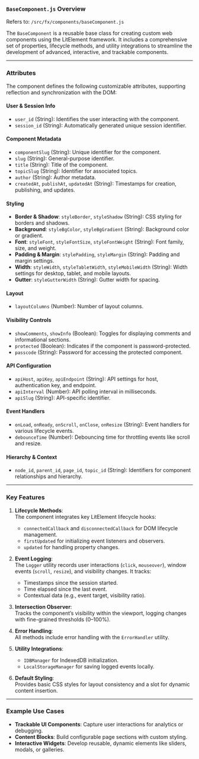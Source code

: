### **`BaseComponent.js` Overview**

Refers to: `/src/fx/components/baseComponent.js`

The `BaseComponent` is a reusable base class for creating custom web components using the LitElement framework. It includes a comprehensive set of properties, lifecycle methods, and utility integrations to streamline the development of advanced, interactive, and trackable components.

---

### **Attributes**
The component defines the following customizable attributes, supporting reflection and synchronization with the DOM:

#### **User & Session Info**
- `user_id` (String): Identifies the user interacting with the component.
- `session_id` (String): Automatically generated unique session identifier.

#### **Component Metadata**
- `componentSlug` (String): Unique identifier for the component.
- `slug` (String): General-purpose identifier.
- `title` (String): Title of the component.
- `topicSlug` (String): Identifier for associated topics.
- `author` (String): Author metadata.
- `createdAt`, `publishAt`, `updatedAt` (String): Timestamps for creation, publishing, and updates.

#### **Styling**
- **Border & Shadow**: `styleBorder`, `styleShadow` (String): CSS styling for borders and shadows.
- **Background**: `styleBgColor`, `styleBgGradient` (String): Background color or gradient.
- **Font**: `styleFont`, `styleFontSize`, `styleFontWeight` (String): Font family, size, and weight.
- **Padding & Margin**: `stylePadding`, `styleMargin` (String): Padding and margin settings.
- **Width**: `styleWidth`, `styleTabletWidth`, `styleMobileWidth` (String): Width settings for desktop, tablet, and mobile layouts.
- **Gutter**: `styleGutterWidth` (String): Gutter width for spacing.

#### **Layout**
- `layoutColumns` (Number): Number of layout columns.

#### **Visibility Controls**
- `showComments`, `showInfo` (Boolean): Toggles for displaying comments and informational sections.
- `protected` (Boolean): Indicates if the component is password-protected.
- `passcode` (String): Password for accessing the protected component.

#### **API Configuration**
- `apiHost`, `apiKey`, `apiEndpoint` (String): API settings for host, authentication key, and endpoint.
- `apiInterval` (Number): API polling interval in milliseconds.
- `apiSlug` (String): API-specific identifier.

#### **Event Handlers**
- `onLoad`, `onReady`, `onScroll`, `onClose`, `onResize` (String): Event handlers for various lifecycle events.
- `debounceTime` (Number): Debouncing time for throttling events like scroll and resize.

#### **Hierarchy & Context**
- `node_id`, `parent_id`, `page_id`, `topic_id` (String): Identifiers for component relationships and hierarchy.

---

### **Key Features**
1. **Lifecycle Methods**:  
   The component integrates key LitElement lifecycle hooks:
   - `connectedCallback` and `disconnectedCallback` for DOM lifecycle management.
   - `firstUpdated` for initializing event listeners and observers.
   - `updated` for handling property changes.

2. **Event Logging**:  
   The `Logger` utility records user interactions (`click`, `mouseover`), window events (`scroll`, `resize`), and visibility changes. It tracks:
   - Timestamps since the session started.
   - Time elapsed since the last event.
   - Contextual data (e.g., event target, visibility ratio).

3. **Intersection Observer**:  
   Tracks the component’s visibility within the viewport, logging changes with fine-grained thresholds (0–100%).

4. **Error Handling**:  
   All methods include error handling with the `ErrorHandler` utility.

5. **Utility Integrations**:  
   - `IDBManager` for IndexedDB initialization.
   - `LocalStorageManager` for saving logged events locally.

6. **Default Styling**:  
   Provides basic CSS styles for layout consistency and a slot for dynamic content insertion.

---

### **Example Use Cases**
- **Trackable UI Components**: Capture user interactions for analytics or debugging.
- **Content Blocks**: Build configurable page sections with custom styling.
- **Interactive Widgets**: Develop reusable, dynamic elements like sliders, modals, or galleries.